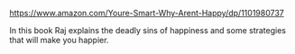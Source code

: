 https://www.amazon.com/Youre-Smart-Why-Arent-Happy/dp/1101980737

In this book Raj explains the deadly sins of happiness and some strategies that will make you happier.


